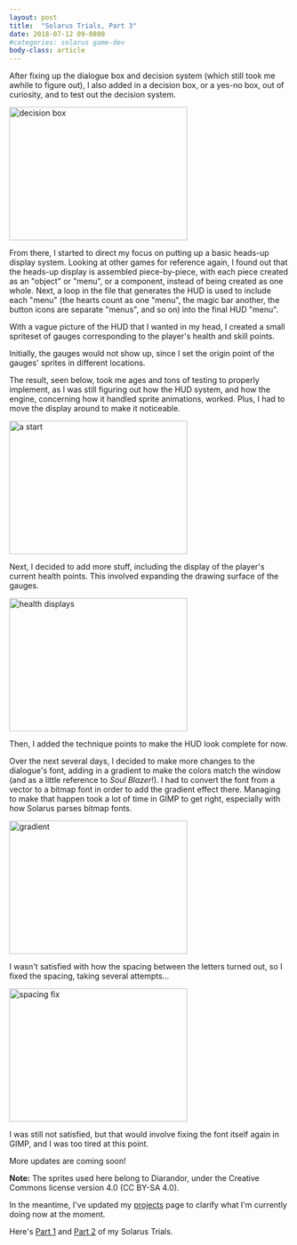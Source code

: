 ```yaml
---
layout: post
title:  "Solarus Trials, Part 3"
date: 2018-07-12 09-0800
#categories: solarus game-dev
body-class: article
---
```


After fixing up the dialogue box and decision system (which still took me awhile to figure out), I also added in a decision box, or a yes-no box, out of curiosity, and to test out the decision system.

<img src="https://i.imgur.com/znqOdSm.png" alt="decision box" title="Curiosity" width="320" height="240" />

From there, I started to direct my focus on putting up a basic heads-up display system. Looking at other games for reference again, I found out that the heads-up display is assembled piece-by-piece, with each piece created as an "object" or "menu", or a component, instead of being created as one whole. Next, a loop in the file that generates the HUD is used to include each "menu" (the hearts count as one "menu", the magic bar another, the button icons are separate "menus", and so on) into the final HUD "menu".

With a vague picture of the HUD that I wanted in my head, I created a small spriteset of gauges corresponding to the player's health and skill points.

Initially, the gauges would not show up, since I set the origin point of the gauges' sprites in different locations.

The result, seen below, took me ages and tons of testing to properly implement, as I was still figuring out how the HUD system, and how the engine, concerning how it handled sprite animations, worked. Plus, I had to move the display around to make it noticeable.

<img src="https://i.imgur.com/FdiBr3E.png" alt="a start" title="Not-So-Well Placed, But a Good Start!" width="320" height="240" />

Next, I decided to add more stuff, including the display of the player's current health points. This involved expanding the drawing surface of the gauges.

<img src="https://i.imgur.com/xyOKRbC.png" alt="health displays" title="Health Display Yay!" width="320" height="240" />

Then, I added the technique points to make the HUD look complete for now.

Over the next several days, I decided to make more changes to the dialogue's font, adding in a gradient to make the colors match the window (and as a little reference to *Soul Blazer*!). I had to convert the font from a vector to a bitmap font in order to add the gradient effect there. Managing to make that happen took a lot of time in GIMP to get right, especially with how Solarus parses bitmap fonts. 

<img src="https://i.imgur.com/69s5fCS.png" alt="gradient" title="Gradient Font" width="320" height="240" />

I wasn't satisfied with how the spacing between the letters turned out, so I fixed the spacing, taking several attempts...

<img src="https://i.imgur.com/Jw6oFQ6.png" alt="spacing fix" title="Spacing Fix" width="320" height="240" />

I was still not satisfied, but that would involve fixing the font itself again in GIMP, and I was too tired at this point.

More updates are coming soon!

**Note:** The sprites used here belong to Diarandor, under the Creative Commons license version 4.0 (CC BY-SA 4.0).

In the meantime, I've updated my [projects][projs] page to clarify what I'm currently doing now at the moment.

Here's [Part 1][pt1] and [Part 2][pt2] of my Solarus Trials.

[projs]: https://boaromayo.net/projs
[pt1]:   https://boaromayo.net/2018/06/19/solarus-trials.html
[pt2]:	 https://boaromayo.net/2018/06/21/solarus-trials-2.html